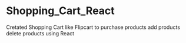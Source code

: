 # Shopping_Cart_React
Cretated Shopping Cart like Flipcart to purchase products add products delete products using React
